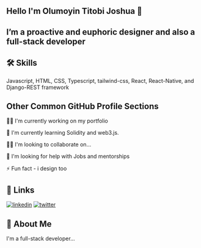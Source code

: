 
## Hello I'm Olumoyin Titobi Joshua 👋


##  I’m a proactive and euphoric designer and also a full-stack developer
## 🛠 Skills
Javascript, HTML, CSS, Typescript, tailwind-css, React, React-Native, and Django-REST framework


## Other Common GitHub Profile Sections
👩‍💻 I'm currently working on my portfolio

🧠 I'm currently learning Solidity and web3.js.

👯‍♀️ I'm looking to collaborate on...

🤔 I'm looking for help with Jobs and mentorships

⚡️ Fun fact - i design too


## 🔗 Links
[![linkedin](https://img.shields.io/badge/linkedin-0A66C2?style=for-the-badge&logo=linkedin&logoColor=white)](https://www.linkedin.com/in/titobioluwa-olumoyin-5200141b8/)
[![twitter](https://img.shields.io/badge/twitter-1DA1F2?style=for-the-badge&logo=twitter&logoColor=white)](https://twitter.com/titobzzz)


## 🚀 About Me
I'm a full-stack developer...


